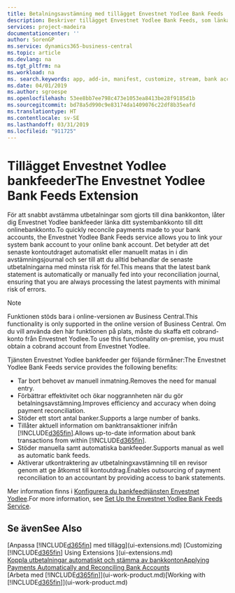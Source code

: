 ```yaml
---
title: Betalningsavstämning med tillägget Envestnet Yodlee Bank Feeds | Microsoft Docs
description: Beskriver tillägget Envestnet Yodlee Bank Feeds, som länkar till bankkonton så att du kan stämma av betalningar snabbt.
services: project-madeira
documentationcenter: ''
author: SorenGP
ms.service: dynamics365-business-central
ms.topic: article
ms.devlang: na
ms.tgt_pltfrm: na
ms.workload: na
ms. search.keywords: app, add-in, manifest, customize, stream, bank account link
ms.date: 04/01/2019
ms.author: sgroespe
ms.openlocfilehash: 53ee8bb7ee798c473e1053ea8413be28f9185d1b
ms.sourcegitcommit: bd78a5d990c9e83174da1409076c22df8b35eafd
ms.translationtype: HT
ms.contentlocale: sv-SE
ms.lasthandoff: 03/31/2019
ms.locfileid: "911725"
---
```

# <a name="the-envestnet-yodlee-bank-feeds-extension"></a><span data-ttu-id="27e7d-103">Tillägget Envestnet Yodlee bankfeeder</span><span class="sxs-lookup"><span data-stu-id="27e7d-103">The Envestnet Yodlee Bank Feeds Extension</span></span>
<span data-ttu-id="27e7d-104">För att snabbt avstämma utbetalningar som gjorts till dina bankkonton, låter dig Envestnet Yodlee bankfeeder länka ditt systembankkonto till ditt onlinebankkonto.</span><span class="sxs-lookup"><span data-stu-id="27e7d-104">To quickly reconcile payments made to your bank accounts, the Envestnet Yodlee Bank Feeds service allows you to link your system bank account to your online bank account.</span></span> <span data-ttu-id="27e7d-105">Det betyder att det senaste kontoutdraget automatiskt eller manuellt matas in i din avstämningsjournal och ser till att du alltid behandlar de senaste utbetalningarna med minsta risk för fel.</span><span class="sxs-lookup"><span data-stu-id="27e7d-105">This means that the latest bank statement is automatically or manually fed into your reconciliation journal, ensuring that you are always processing the latest payments with minimal risk of errors.</span></span>

> [!NOTE]
> <span data-ttu-id="27e7d-106">Funktionen stöds bara i online-versionen av Business Central.</span><span class="sxs-lookup"><span data-stu-id="27e7d-106">This functionality is only supported in the online version of Business Central.</span></span> <span data-ttu-id="27e7d-107">Om du vill använda den här funktionen på plats, måste du skaffa ett cobrand-konto från Envestnet Yodlee.</span><span class="sxs-lookup"><span data-stu-id="27e7d-107">To use this functionality on-premise, you must obtain a cobrand account from Envestnet Yodlee.</span></span>

<span data-ttu-id="27e7d-108">Tjänsten Envestnet Yodlee bankfeeder ger följande förmåner:</span><span class="sxs-lookup"><span data-stu-id="27e7d-108">The Envestnet Yodlee Bank Feeds service provides the following benefits:</span></span>

* <span data-ttu-id="27e7d-109">Tar bort behovet av manuell inmatning.</span><span class="sxs-lookup"><span data-stu-id="27e7d-109">Removes the need for manual entry.</span></span>
* <span data-ttu-id="27e7d-110">Förbättrar effektivitet och ökar noggrannheten när du gör betalningsavstämning.</span><span class="sxs-lookup"><span data-stu-id="27e7d-110">Improves efficiency and accuracy when doing payment reconciliation.</span></span>
* <span data-ttu-id="27e7d-111">Stöder ett stort antal banker.</span><span class="sxs-lookup"><span data-stu-id="27e7d-111">Supports a large number of banks.</span></span>
* <span data-ttu-id="27e7d-112">Tillåter aktuell information om banktransaktioner inifrån [!INCLUDE[d365fin](includes/d365fin_md.md)].</span><span class="sxs-lookup"><span data-stu-id="27e7d-112">Allows up-to-date information about bank transactions from within [!INCLUDE[d365fin](includes/d365fin_md.md)].</span></span>
* <span data-ttu-id="27e7d-113">Stöder manuella samt automatiska bankfeeder.</span><span class="sxs-lookup"><span data-stu-id="27e7d-113">Supports manual as well as automatic bank feeds.</span></span>
* <span data-ttu-id="27e7d-114">Aktiverar utkontraktering av utbetalningxavstämning till en revisor genom att ge åtkomst till kontoutdrag.</span><span class="sxs-lookup"><span data-stu-id="27e7d-114">Enables outsourcing of payment reconciliation to an accountant by providing access to bank statements.</span></span>

<span data-ttu-id="27e7d-115">Mer information finns i [Konfigurera du bankfeedtjänsten Envestnet Yodlee](bank-how-setup-bank-statement-service.md).</span><span class="sxs-lookup"><span data-stu-id="27e7d-115">For more information, see [Set Up the Envestnet Yodlee Bank Feeds Service](bank-how-setup-bank-statement-service.md).</span></span>

## <a name="see-also"></a><span data-ttu-id="27e7d-116">Se även</span><span class="sxs-lookup"><span data-stu-id="27e7d-116">See Also</span></span>
<span data-ttu-id="27e7d-117">[Anpassa [!INCLUDE[d365fin](includes/d365fin_md.md)] med tillägg](ui-extensions.md)  </span><span class="sxs-lookup"><span data-stu-id="27e7d-117">[Customizing [!INCLUDE[d365fin](includes/d365fin_md.md)] Using Extensions ](ui-extensions.md)  </span></span>  
[<span data-ttu-id="27e7d-118">Koppla utbetalningar automatiskt och stämma av bankkonton</span><span class="sxs-lookup"><span data-stu-id="27e7d-118">Applying Payments Automatically and Reconciling Bank Accounts</span></span>](receivables-apply-payments-auto-reconcile-bank-accounts.md)  
<span data-ttu-id="27e7d-119">[Arbeta med [!INCLUDE[d365fin](includes/d365fin_md.md)]](ui-work-product.md)</span><span class="sxs-lookup"><span data-stu-id="27e7d-119">[Working with [!INCLUDE[d365fin](includes/d365fin_md.md)]](ui-work-product.md)</span></span>
